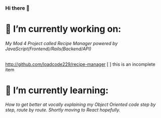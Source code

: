 ### Hi there 👋
# 🔭 I’m currently working on:
###### My Mod 4 Project called Recipe Manager powered by JavaScript(Frontend)/Rails(Backend/API)
http://github.com/loadcode229/recipe-manager [ ] this is an incomplete item
# 🌱 I’m currently learning:
###### How to get better at vocally explaining my Object Oriented code step by step, route by route. Shortly moving to React hopefully.

